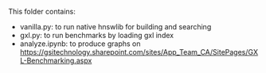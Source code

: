 This folder contains:
- vanilla.py: to run native hnswlib for building and searching
- gxl.py: to run benchmarks by loading gxl index
- analyze.ipynb: to produce graphs on https://gsitechnology.sharepoint.com/sites/App_Team_CA/SitePages/GXL-Benchmarking.aspx 

